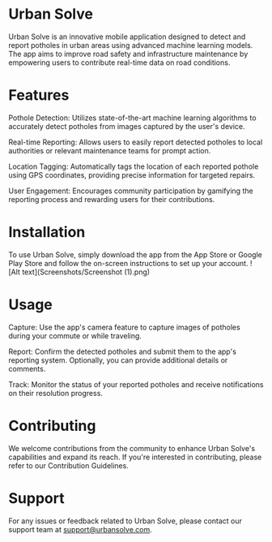 # Urban Solve
Urban Solve is an innovative mobile application designed to detect and report potholes in urban areas using advanced machine learning models. The app aims to improve road safety and infrastructure maintenance by empowering users to contribute real-time data on road conditions.

# Features
Pothole Detection: Utilizes state-of-the-art machine learning algorithms to accurately detect potholes from images captured by the user's device.

Real-time Reporting: Allows users to easily report detected potholes to local authorities or relevant maintenance teams for prompt action.

Location Tagging: Automatically tags the location of each reported pothole using GPS coordinates, providing precise information for targeted repairs.

User Engagement: Encourages community participation by gamifying the reporting process and rewarding users for their contributions.

# Installation
To use Urban Solve, simply download the app from the App Store or Google Play Store and follow the on-screen instructions to set up your account.
![Alt text](Screenshots/Screenshot (1).png)

# Usage
Capture: Use the app's camera feature to capture images of potholes during your commute or while traveling.

Report: Confirm the detected potholes and submit them to the app's reporting system. Optionally, you can provide additional details or comments.

Track: Monitor the status of your reported potholes and receive notifications on their resolution progress.

# Contributing
We welcome contributions from the community to enhance Urban Solve's capabilities and expand its reach. If you're interested in contributing, please refer to our Contribution Guidelines.

# Support
For any issues or feedback related to Urban Solve, please contact our support team at support@urbansolve.com.
